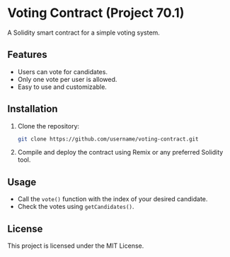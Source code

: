 # Voting Contract (Project 70.1)
A Solidity smart contract for a simple voting system.

## Features
- Users can vote for candidates.
- Only one vote per user is allowed.
- Easy to use and customizable.

## Installation
1. Clone the repository:
   ```bash
   git clone https://github.com/username/voting-contract.git
   ```
2. Compile and deploy the contract using Remix or any preferred Solidity tool.

## Usage
- Call the `vote()` function with the index of your desired candidate.
- Check the votes using `getCandidates()`.

## License
This project is licensed under the MIT License.
